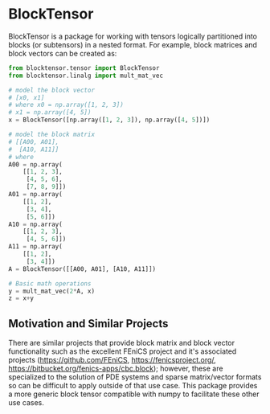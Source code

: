 # BlockTensor

BlockTensor is a package for working with tensors logically partitioned into blocks (or subtensors) in a nested format. For example, block matrices and block vectors can be created as:
```python
from blocktensor.tensor import BlockTensor
from blocktensor.linalg import mult_mat_vec

# model the block vector
# [x0, x1]
# where x0 = np.array([1, 2, 3])
# x1 = np.array([4, 5])
x = BlockTensor([np.array([1, 2, 3]), np.array([4, 5])])

# model the block matrix
# [[A00, A01],
#  [A10, A11]]
# where
A00 = np.array(
    [[1, 2, 3],
     [4, 5, 6],
     [7, 8, 9]])
A01 = np.array(
    [[1, 2],
     [3, 4],
     [5, 6]])
A10 = np.array(
    [[1, 2, 3],
     [4, 5, 6]])
A11 = np.array(
    [[1, 2],
     [3, 4]])
A = BlockTensor([[A00, A01], [A10, A11]])

# Basic math operations
y = mult_mat_vec(2*A, x)
z = x+y
```

## Motivation and Similar Projects

There are similar projects that provide block matrix and block vector functionality such as the excellent FEniCS project and it's associated projects (https://github.com/FEniCS, https://fenicsproject.org/, https://bitbucket.org/fenics-apps/cbc.block); however, these are specialized to the solution of PDE systems and sparse matrix/vector formats so can be difficult to apply outside of that use case. This package provides a more generic block tensor compatible with numpy to facilitate these other use cases.
